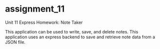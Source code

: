 # assignment_11
Unit 11 Express Homework: Note Taker

This application can be used to write, save, and delete notes. This application uses an express backend to save and retrieve note data from a JSON file.
